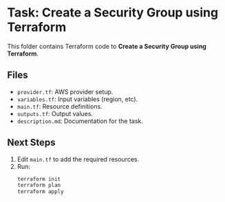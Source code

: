 # Task: Create a Security Group using Terraform

This folder contains Terraform code to **Create a Security Group using Terraform**.

## Files
- `provider.tf`: AWS provider setup.
- `variables.tf`: Input variables (region, etc).
- `main.tf`: Resource definitions.
- `outputs.tf`: Output values.
- `description.md`: Documentation for the task.

## Next Steps
1. Edit `main.tf` to add the required resources.
2. Run:
   ```bash
   terraform init
   terraform plan
   terraform apply
   ```
